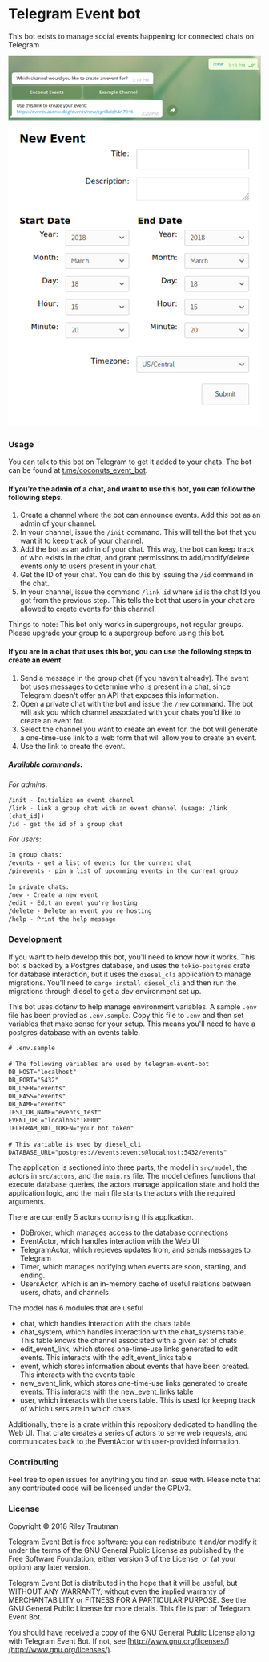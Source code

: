 # Telegram Event bot

This bot exists to manage social events happening for connected chats on Telegram

![event creation request](https://raw.githubusercontent.com/asonix/telegram-event-bot/master/img/new_event.png)
![event creation form](https://raw.githubusercontent.com/asonix/telegram-event-bot/master/img/event_form.png)

### Usage

You can talk to this bot on Telegram to get it added to your chats. The bot can be found at [t.me/coconuts_event_bot](https://t.me/coconuts_event_bot).

#### If you're the admin of a chat, and want to use this bot, you can follow the following steps.

1. Create a channel where the bot can announce events. Add this bot as an admin of your channel.
2. In your channel, issue the `/init` command. This will tell the bot that you want it to keep track of your channel.
3. Add the bot as an admin of your chat. This way, the bot can keep track of who exists in the chat, and grant permissions to add/modify/delete events only to users present in your chat.
4. Get the ID of your chat. You can do this by issuing the `/id` command in the chat.
5. In your channel, issue the command `/link id` where `id` is the chat Id you got from the previous step. This tells the bot that users in your chat are allowed to create events for this channel.

Things to note: This bot only works in supergroups, not regular groups. Please upgrade your group to a supergroup before using this bot.

#### If you are in a chat that uses this bot, you can use the following steps to create an event

1. Send a message in the group chat (if you haven't already). The event bot uses messages to determine who is present in a chat, since Telegram doesn't offer an API that exposes this information.
2. Open a private chat with the bot and issue the `/new` command. The bot will ask you which channel associated with your chats you'd like to create an event for.
3. Select the channel you want to create an event for, the bot will generate a one-time-use link to a web form that will allow you to create an event.
4. Use the link to create the event.

##### Available commands:

*For admins*:
```
/init - Initialize an event channel
/link - link a group chat with an event channel (usage: /link [chat_id])
/id - get the id of a group chat
```

*For users*:
```
In group chats:
/events - get a list of events for the current chat
/pinevents - pin a list of upcomming events in the current group

In private chats:
/new - Create a new event
/edit - Edit an event you're hosting
/delete - Delete an event you're hosting
/help - Print the help message
```

### Development

If you want to help develop this bot, you'll need to know how it works. This bot is backed by a Postgres database, and uses the `tokio-postgres` crate for database interaction, but it uses the `diesel_cli` application to manage migrations. You'll need to `cargo install diesel_cli` and then run the migrations through diesel to get a dev environment set up.

This bot uses dotenv to help manage environment variables. A sample `.env` file has been provied as `.env.sample`. Copy this file to `.env` and then set variables that make sense for your setup. This means you'll need to have a postgres database with an events table.

```
# .env.sample

# The following variables are used by telegram-event-bot
DB_HOST="localhost"
DB_PORT="5432"
DB_USER="events"
DB_PASS="events"
DB_NAME="events"
TEST_DB_NAME="events_test"
EVENT_URL="localhost:8000"
TELEGRAM_BOT_TOKEN="your bot token"

# This variable is used by diesel_cli
DATABASE_URL="postgres://events:events@localhost:5432/events"
```

The application is sectioned into three parts, the model in `src/model`, the actors in `src/actors`, and the `main.rs` file. The model defines functions that execute database queries, the actors manage application state and hold the application logic, and the main file starts the actors with the required arguments.

There are currently 5 actors comprising this application.
 - DbBroker, which manages access to the database connections
 - EventActor, which handles interaction with the Web UI
 - TelegramActor, which recieves updates from, and sends messages to Telegram
 - Timer, which manages notifying when events are soon, starting, and ending.
 - UsersActor, which is an in-memory cache of useful relations between users, chats, and channels

The model has 6 modules that are useful
 - chat, which handles interaction with the chats table
 - chat_system, which handles interaction with the chat_systems table. This table knows the channel associated with a given set of chats
 - edit_event_link, which stores one-time-use links generated to edit events. This interacts with the edit_event_links table
 - event, which stores information about events that have been created. This interacts with the events table
 - new_event_link, which stores one-time-use links generated to create events. This interacts with the new_event_links table
 - user, which interacts with the users table. This is used for keepng track of which users are in which chats

Additionally, there is a crate within this repository dedicated to handling the Web UI. That crate creates a series of actors to serve web requests, and communicates back to the EventActor with user-provided information.

### Contributing
Feel free to open issues for anything you find an issue with. Please note that any contributed code will be licensed under the GPLv3.

### License

Copyright © 2018 Riley Trautman

Telegram Event Bot is free software: you can redistribute it and/or modify it under the terms of the GNU General Public License as published by the Free Software Foundation, either version 3 of the License, or (at your option) any later version.

Telegram Event Bot is distributed in the hope that it will be useful, but WITHOUT ANY WARRANTY; without even the implied warranty of MERCHANTABILITY or FITNESS FOR A PARTICULAR PURPOSE. See the GNU General Public License for more details. This file is part of Telegram Event Bot.

You should have received a copy of the GNU General Public License along with Telegram Event Bot. If not, see [http://www.gnu.org/licenses/](http://www.gnu.org/licenses/).
